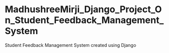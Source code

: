 # MadhushreeMirji_Django_Project_On_Student_Feedback_Management_System
 Student Feedback Management System created using Django
